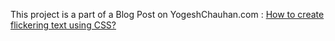 This project is a part of a Blog Post on YogeshChauhan.com : <a href="https://www.yogeshchauhan.com/how-to-create-flickering-text-using-css/" target="_blank">How to create flickering text using CSS?</a>
